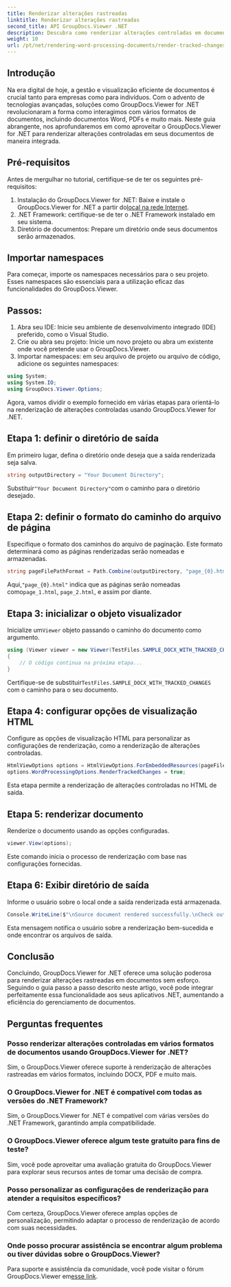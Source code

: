 ```yaml
---
title: Renderizar alterações rastreadas
linktitle: Renderizar alterações rastreadas
second_title: API GroupDocs.Viewer .NET
description: Descubra como renderizar alterações controladas em documentos sem esforço usando GroupDocs.Viewer for .NET. Aumente a eficiência do gerenciamento de documentos.
weight: 10
url: /pt/net/rendering-word-processing-documents/render-tracked-changes/
---
```

## Introdução
Na era digital de hoje, a gestão e visualização eficiente de documentos é crucial tanto para empresas como para indivíduos. Com o advento de tecnologias avançadas, soluções como GroupDocs.Viewer for .NET revolucionaram a forma como interagimos com vários formatos de documentos, incluindo documentos Word, PDFs e muito mais. Neste guia abrangente, nos aprofundaremos em como aproveitar o GroupDocs.Viewer for .NET para renderizar alterações controladas em seus documentos de maneira integrada.
## Pré-requisitos
Antes de mergulhar no tutorial, certifique-se de ter os seguintes pré-requisitos:
1. Instalação do GroupDocs.Viewer for .NET: Baixe e instale o GroupDocs.Viewer for .NET a partir do[local na rede Internet](https://releases.groupdocs.com/viewer/net/).
2. .NET Framework: certifique-se de ter o .NET Framework instalado em seu sistema.
3. Diretório de documentos: Prepare um diretório onde seus documentos serão armazenados.

## Importar namespaces
Para começar, importe os namespaces necessários para o seu projeto. Esses namespaces são essenciais para a utilização eficaz das funcionalidades do GroupDocs.Viewer.
## Passos:
1. Abra seu IDE: Inicie seu ambiente de desenvolvimento integrado (IDE) preferido, como o Visual Studio.
2. Crie ou abra seu projeto: Inicie um novo projeto ou abra um existente onde você pretende usar o GroupDocs.Viewer.
3. Importar namespaces: em seu arquivo de projeto ou arquivo de código, adicione os seguintes namespaces:
```csharp
using System;
using System.IO;
using GroupDocs.Viewer.Options;
```

Agora, vamos dividir o exemplo fornecido em várias etapas para orientá-lo na renderização de alterações controladas usando GroupDocs.Viewer for .NET.
## Etapa 1: definir o diretório de saída
Em primeiro lugar, defina o diretório onde deseja que a saída renderizada seja salva.
```csharp
string outputDirectory = "Your Document Directory";
```
 Substituir`"Your Document Directory"`com o caminho para o diretório desejado.
## Etapa 2: definir o formato do caminho do arquivo de página
Especifique o formato dos caminhos do arquivo de paginação. Este formato determinará como as páginas renderizadas serão nomeadas e armazenadas.
```csharp
string pageFilePathFormat = Path.Combine(outputDirectory, "page_{0}.html");
```
 Aqui,`"page_{0}.html"` indica que as páginas serão nomeadas como`page_1.html`, `page_2.html`, e assim por diante.
## Etapa 3: inicializar o objeto visualizador
 Inicialize um`Viewer` objeto passando o caminho do documento como argumento.
```csharp
using (Viewer viewer = new Viewer(TestFiles.SAMPLE_DOCX_WITH_TRACKED_CHANGES))
{
    // O código continua na próxima etapa...
}
```
 Certifique-se de substituir`TestFiles.SAMPLE_DOCX_WITH_TRACKED_CHANGES` com o caminho para o seu documento.
## Etapa 4: configurar opções de visualização HTML
Configure as opções de visualização HTML para personalizar as configurações de renderização, como a renderização de alterações controladas.
```csharp
HtmlViewOptions options = HtmlViewOptions.ForEmbeddedResources(pageFilePathFormat);
options.WordProcessingOptions.RenderTrackedChanges = true;
```
Esta etapa permite a renderização de alterações controladas no HTML de saída.
## Etapa 5: renderizar documento
Renderize o documento usando as opções configuradas.
```csharp
viewer.View(options);
```
Este comando inicia o processo de renderização com base nas configurações fornecidas.
## Etapa 6: Exibir diretório de saída
Informe o usuário sobre o local onde a saída renderizada está armazenada.
```csharp
Console.WriteLine($"\nSource document rendered successfully.\nCheck output in {outputDirectory}.");
```
Esta mensagem notifica o usuário sobre a renderização bem-sucedida e onde encontrar os arquivos de saída.

## Conclusão
Concluindo, GroupDocs.Viewer for .NET oferece uma solução poderosa para renderizar alterações rastreadas em documentos sem esforço. Seguindo o guia passo a passo descrito neste artigo, você pode integrar perfeitamente essa funcionalidade aos seus aplicativos .NET, aumentando a eficiência do gerenciamento de documentos.
## Perguntas frequentes
### Posso renderizar alterações controladas em vários formatos de documentos usando GroupDocs.Viewer for .NET?
Sim, o GroupDocs.Viewer oferece suporte à renderização de alterações rastreadas em vários formatos, incluindo DOCX, PDF e muito mais.
### O GroupDocs.Viewer for .NET é compatível com todas as versões do .NET Framework?
Sim, o GroupDocs.Viewer for .NET é compatível com várias versões do .NET Framework, garantindo ampla compatibilidade.
### O GroupDocs.Viewer oferece algum teste gratuito para fins de teste?
Sim, você pode aproveitar uma avaliação gratuita do GroupDocs.Viewer para explorar seus recursos antes de tomar uma decisão de compra.
### Posso personalizar as configurações de renderização para atender a requisitos específicos?
Com certeza, GroupDocs.Viewer oferece amplas opções de personalização, permitindo adaptar o processo de renderização de acordo com suas necessidades.
### Onde posso procurar assistência se encontrar algum problema ou tiver dúvidas sobre o GroupDocs.Viewer?
 Para suporte e assistência da comunidade, você pode visitar o fórum GroupDocs.Viewer em[esse link](https://forum.groupdocs.com/c/viewer/9).